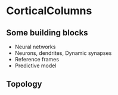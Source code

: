 # CorticalColumns

## Some building blocks
- Neural networks
- Neurons, dendrites, Dynamic synapses
- Reference frames
- Predictive model

## Topology